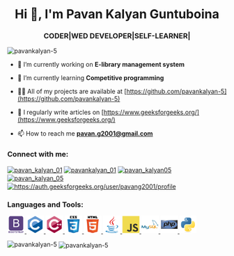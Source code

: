 <h1 align="center">Hi 👋, I'm Pavan Kalyan Guntuboina</h1>
<h3 align="center">CODER|WED DEVELOPER|SELF-LEARNER|</h3>

<p align="left"> <img src="https://komarev.com/ghpvc/?username=pavankalyan-5&label=Profile%20views&color=0e75b6&style=flat" alt="pavankalyan-5" /> </p>

- 🔭 I’m currently working on **E-library management system**

- 🌱 I’m currently learning **Competitive programming**

- 👨‍💻 All of my projects are available at [https://github.com/pavankalyan-5](https://github.com/pavankalyan-5)

- 📝 I regularly write articles on [https://www.geeksforgeeks.org/](https://www.geeksforgeeks.org/)

- 📫 How to reach me **pavan.g2001@gmail.com**

<h3 align="left">Connect with me:</h3>
<p align="left">
<a href="https://instagram.com/pavan_kalyan_01" target="blank"><img align="center" src="https://raw.githubusercontent.com/rahuldkjain/github-profile-readme-generator/master/src/images/icons/Social/instagram.svg" alt="pavan_kalyan_01" height="30" width="40" /></a>
<a href="https://www.codechef.com/users/pavankalyan_01" target="blank"><img align="center" src="https://cdn.jsdelivr.net/npm/simple-icons@3.1.0/icons/codechef.svg" alt="pavankalyan_01" height="30" width="40" /></a>
<a href="https://www.hackerrank.com/pavan_kalyan05" target="blank"><img align="center" src="https://raw.githubusercontent.com/rahuldkjain/github-profile-readme-generator/master/src/images/icons/Social/hackerrank.svg" alt="pavan_kalyan05" height="30" width="40" /></a>
<a href="https://www.leetcode.com/pavan_kalyan_05" target="blank"><img align="center" src="https://raw.githubusercontent.com/rahuldkjain/github-profile-readme-generator/master/src/images/icons/Social/leet-code.svg" alt="pavan_kalyan_05" height="30" width="40" /></a>
<a href="https://auth.geeksforgeeks.org/user/https://auth.geeksforgeeks.org/user/pavang2001/profile" target="blank"><img align="center" src="https://raw.githubusercontent.com/rahuldkjain/github-profile-readme-generator/master/src/images/icons/Social/geeks-for-geeks.svg" alt="https://auth.geeksforgeeks.org/user/pavang2001/profile" height="30" width="40" /></a>
</p>

<h3 align="left">Languages and Tools:</h3>
<p align="left"> <a href="https://getbootstrap.com" target="_blank"> <img src="https://raw.githubusercontent.com/devicons/devicon/master/icons/bootstrap/bootstrap-plain-wordmark.svg" alt="bootstrap" width="40" height="40"/> </a> <a href="https://www.cprogramming.com/" target="_blank"> <img src="https://raw.githubusercontent.com/devicons/devicon/master/icons/c/c-original.svg" alt="c" width="40" height="40"/> </a> <a href="https://www.w3schools.com/cpp/" target="_blank"> <img src="https://raw.githubusercontent.com/devicons/devicon/master/icons/cplusplus/cplusplus-original.svg" alt="cplusplus" width="40" height="40"/> </a> <a href="https://www.w3schools.com/css/" target="_blank"> <img src="https://raw.githubusercontent.com/devicons/devicon/master/icons/css3/css3-original-wordmark.svg" alt="css3" width="40" height="40"/> </a> <a href="https://www.w3.org/html/" target="_blank"> <img src="https://raw.githubusercontent.com/devicons/devicon/master/icons/html5/html5-original-wordmark.svg" alt="html5" width="40" height="40"/> </a> <a href="https://www.java.com" target="_blank"> <img src="https://raw.githubusercontent.com/devicons/devicon/master/icons/java/java-original.svg" alt="java" width="40" height="40"/> </a> <a href="https://developer.mozilla.org/en-US/docs/Web/JavaScript" target="_blank"> <img src="https://raw.githubusercontent.com/devicons/devicon/master/icons/javascript/javascript-original.svg" alt="javascript" width="40" height="40"/> </a> <a href="https://www.mysql.com/" target="_blank"> <img src="https://raw.githubusercontent.com/devicons/devicon/master/icons/mysql/mysql-original-wordmark.svg" alt="mysql" width="40" height="40"/> </a> <a href="https://www.php.net" target="_blank"> <img src="https://raw.githubusercontent.com/devicons/devicon/master/icons/php/php-original.svg" alt="php" width="40" height="40"/> </a> <a href="https://www.python.org" target="_blank"> <img src="https://raw.githubusercontent.com/devicons/devicon/master/icons/python/python-original.svg" alt="python" width="40" height="40"/> </a> </p>

<p><img align="left" src="https://github-readme-stats.vercel.app/api/top-langs?username=pavankalyan-5&show_icons=true&locale=en&layout=compact" alt="pavankalyan-5" /></p>

<p>&nbsp;<img align="center" src="https://github-readme-stats.vercel.app/api?username=pavankalyan-5&show_icons=true&locale=en" alt="pavankalyan-5" /></p>
